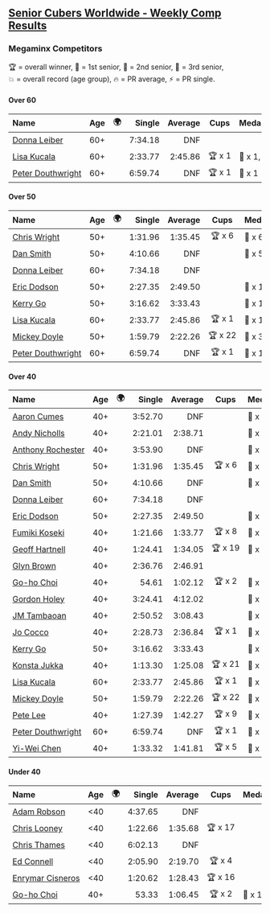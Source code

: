 <style>table {white-space: nowrap;}</style>
<link rel="stylesheet" type="text/css" href="/scw-comp/css/flags.css" />

## [Senior Cubers Worldwide - Weekly Comp Results](/scw-comp/results/)
### Megaminx Competitors

<span style="white-space: nowrap;">🏆 = overall winner</span>, <span style="white-space: nowrap;">🥇 = 1st senior</span>, <span style="white-space: nowrap;">🥈 = 2nd senior</span>, <span style="white-space: nowrap;">🥉 = 3rd senior</span>, <span style="white-space: nowrap;">💥 = overall record (age group)</span>, <span style="white-space: nowrap;">🔥 = PR average</span>, <span style="white-space: nowrap;">⚡ = PR single</span>.

#### Over 60

| Name | Age | 🌍 | Single | Average | Cups | Medals | Achievements |
| :-- | :--: | :--: | --: | --: | :--: | :-- | :-- |
| [Donna Leiber](../../persons/donna_leiber/minx.md) | 60+ | <i class="flag flag-US" /> | 7:34.18 | DNF |  |  | 💥 x 1, ⚡ x 1 |
| [Lisa Kucala](../../persons/lisa_kucala/minx.md) | 60+ | <i class="flag flag-US" /> | 2:33.77 | 2:45.86 | 🏆 x 1 | 🥇 x 1, 🥈 x 9, 🥉 x 7 | 💥 x 4, 🔥 x 7, ⚡ x 9 |
| [Peter Douthwright](../../persons/peter_douthwright/minx.md) | 60+ | <i class="flag flag-CA" /> | 6:59.74 | DNF | 🏆 x 1 | 🥇 x 1 | 💥 x 1, ⚡ x 1 |

#### Over 50

| Name | Age | 🌍 | Single | Average | Cups | Medals | Achievements |
| :-- | :--: | :--: | --: | --: | :--: | :-- | :-- |
| [Chris Wright](../../persons/chris_wright/minx.md) | 50+ | <i class="flag flag-GB" /> | 1:31.96 | 1:35.45 | 🏆 x 6 | 🥇 x 6, 🥈 x 2 | 💥 x 7, 🔥 x 7, ⚡ x 5 |
| [Dan Smith](../../persons/dan_smith/minx.md) | 50+ | <i class="flag flag-US" /> | 4:10.66 | DNF |  | 🥈 x 5, 🥉 x 4 | ⚡ x 5 |
| [Donna Leiber](../../persons/donna_leiber/minx.md) | 60+ | <i class="flag flag-US" /> | 7:34.18 | DNF |  |  | 💥 x 1, ⚡ x 1 |
| [Eric Dodson](../../persons/eric_dodson/minx.md) | 50+ | <i class="flag flag-US" /> | 2:27.35 | 2:49.50 |  | 🥈 x 1, 🥉 x 1 | 🔥 x 2, ⚡ x 3 |
| [Kerry Go](../../persons/kerry_go/minx.md) | 50+ | <i class="flag flag-US" /> | 3:16.62 | 3:33.43 |  | 🥈 x 1, 🥉 x 1 | 🔥 x 2, ⚡ x 3 |
| [Lisa Kucala](../../persons/lisa_kucala/minx.md) | 60+ | <i class="flag flag-US" /> | 2:33.77 | 2:45.86 | 🏆 x 1 | 🥇 x 1, 🥈 x 9, 🥉 x 7 | 💥 x 4, 🔥 x 7, ⚡ x 9 |
| [Mickey Doyle](../../persons/mickey_doyle/minx.md) | 50+ | <i class="flag flag-US" /> | 1:59.79 | 2:22.26 | 🏆 x 22 | 🥇 x 30, 🥈 x 10, 🥉 x 4 | 🔥 x 11, ⚡ x 18 |
| [Peter Douthwright](../../persons/peter_douthwright/minx.md) | 60+ | <i class="flag flag-CA" /> | 6:59.74 | DNF | 🏆 x 1 | 🥇 x 1 | 💥 x 1, ⚡ x 1 |

#### Over 40

| Name | Age | 🌍 | Single | Average | Cups | Medals | Achievements |
| :-- | :--: | :--: | --: | --: | :--: | :-- | :-- |
| [Aaron Cumes](../../persons/aaron_cumes/minx.md) | 40+ | <i class="flag flag-GB" /> | 3:52.70 | DNF |  | 🥉 x 4 | ⚡ x 2 |
| [Andy Nicholls](../../persons/andy_nicholls/minx.md) | 40+ | <i class="flag flag-GB" /> | 2:21.01 | 2:38.71 |  | 🥈 x 8 | 🔥 x 5, ⚡ x 4 |
| [Anthony Rochester](../../persons/anthony_rochester/minx.md) | 40+ | <i class="flag flag-AU" /> | 3:53.90 | DNF |  | 🥉 x 1 | ⚡ x 1 |
| [Chris Wright](../../persons/chris_wright/minx.md) | 50+ | <i class="flag flag-GB" /> | 1:31.96 | 1:35.45 | 🏆 x 6 | 🥇 x 6, 🥈 x 2 | 💥 x 7, 🔥 x 7, ⚡ x 5 |
| [Dan Smith](../../persons/dan_smith/minx.md) | 50+ | <i class="flag flag-US" /> | 4:10.66 | DNF |  | 🥈 x 5, 🥉 x 4 | ⚡ x 5 |
| [Donna Leiber](../../persons/donna_leiber/minx.md) | 60+ | <i class="flag flag-US" /> | 7:34.18 | DNF |  |  | 💥 x 1, ⚡ x 1 |
| [Eric Dodson](../../persons/eric_dodson/minx.md) | 50+ | <i class="flag flag-US" /> | 2:27.35 | 2:49.50 |  | 🥈 x 1, 🥉 x 1 | 🔥 x 2, ⚡ x 3 |
| [Fumiki Koseki](../../persons/fumiki_koseki/minx.md) | 40+ | <i class="flag flag-JP" /> | 1:21.66 | 1:33.77 | 🏆 x 8 | 🥇 x 8, 🥈 x 13, 🥉 x 4 | 💥 x 2, 🔥 x 4, ⚡ x 1 |
| [Geoff Hartnell](../../persons/geoff_hartnell/minx.md) | 40+ | <i class="flag flag-GB" /> | 1:24.41 | 1:34.05 | 🏆 x 19 | 🥇 x 25, 🥈 x 14, 🥉 x 7 | 💥 x 5, 🔥 x 4, ⚡ x 6 |
| [Glyn Brown](../../persons/glyn_brown/minx.md) | 40+ | <i class="flag flag-GB" /> | 2:36.76 | 2:46.91 |  |  | 🔥 x 1, ⚡ x 1 |
| [Go-ho Choi](../../persons/go_ho_choi/minx.md) | 40+ | <i class="flag flag-KR" /> | 54.61 | 1:02.12 | 🏆 x 2 | 🥇 x 1 | 💥 x 2, 🔥 x 2, ⚡ x 2 |
| [Gordon Holey](../../persons/gordon_holey/minx.md) | 40+ | <i class="flag flag-US" /> | 3:24.41 | 4:12.02 |  | 🥇 x 2, 🥉 x 2 | 🔥 x 1, ⚡ x 1 |
| [JM Tambaoan](../../persons/jm_tambaoan/minx.md) | 40+ | <i class="flag flag-PH" /> | 2:50.52 | 3:08.43 |  | 🥇 x 1, 🥈 x 9, 🥉 x 7 | 🔥 x 5, ⚡ x 8 |
| [Jo Cocco](../../persons/jo_cocco/minx.md) | 40+ | <i class="flag flag-GB" /> | 2:28.73 | 2:36.84 | 🏆 x 1 | 🥇 x 3, 🥈 x 3, 🥉 x 4 | 🔥 x 5, ⚡ x 6 |
| [Kerry Go](../../persons/kerry_go/minx.md) | 50+ | <i class="flag flag-US" /> | 3:16.62 | 3:33.43 |  | 🥈 x 1, 🥉 x 1 | 🔥 x 2, ⚡ x 3 |
| [Konsta Jukka](../../persons/konsta_jukka/minx.md) | 40+ | <i class="flag flag-FI" /> | 1:13.30 | 1:25.08 | 🏆 x 21 | 🥇 x 28, 🥈 x 8 | 💥 x 9, 🔥 x 8, ⚡ x 5 |
| [Lisa Kucala](../../persons/lisa_kucala/minx.md) | 60+ | <i class="flag flag-US" /> | 2:33.77 | 2:45.86 | 🏆 x 1 | 🥇 x 1, 🥈 x 9, 🥉 x 7 | 💥 x 4, 🔥 x 7, ⚡ x 9 |
| [Mickey Doyle](../../persons/mickey_doyle/minx.md) | 50+ | <i class="flag flag-US" /> | 1:59.79 | 2:22.26 | 🏆 x 22 | 🥇 x 30, 🥈 x 10, 🥉 x 4 | 🔥 x 11, ⚡ x 18 |
| [Pete Lee](../../persons/pete_lee/minx.md) | 40+ | <i class="flag flag-GB" /> | 1:27.39 | 1:42.27 | 🏆 x 9 | 🥇 x 9, 🥈 x 8 | 🔥 x 8, ⚡ x 7 |
| [Peter Douthwright](../../persons/peter_douthwright/minx.md) | 60+ | <i class="flag flag-CA" /> | 6:59.74 | DNF | 🏆 x 1 | 🥇 x 1 | 💥 x 1, ⚡ x 1 |
| [Yi-Wei Chen](../../persons/yi_wei_chen/minx.md) | 40+ | <i class="flag flag-TW" /> | 1:33.32 | 1:41.81 | 🏆 x 5 | 🥇 x 8, 🥈 x 4, 🥉 x 4 | 🔥 x 7, ⚡ x 14 |

#### Under 40

| Name | Age | 🌍 | Single | Average | Cups | Medals | Achievements |
| :-- | :--: | :--: | --: | --: | :--: | :-- | :-- |
| [Adam Robson](../../persons/adam_robson/minx.md) | <40 | <i class="flag flag-GB" /> | 4:37.65 | DNF |  |  | ⚡ x 1 |
| [Chris Looney](../../persons/chris_looney/minx.md) | <40 | <i class="flag flag-US" /> | 1:22.66 | 1:35.68 | 🏆 x 17 |  | 🔥 x 9, ⚡ x 8 |
| [Chris Thames](../../persons/chris_thames/minx.md) | <40 | <i class="flag flag-US" /> | 6:02.13 | DNF |  |  | ⚡ x 1 |
| [Ed Connell](../../persons/ed_connell/minx.md) | <40 | <i class="flag flag-IE" /> | 2:05.90 | 2:19.70 | 🏆 x 4 |  | 🔥 x 2, ⚡ x 3 |
| [Enrymar Cisneros](../../persons/enrymar_cisneros/minx.md) | <40 | <i class="flag flag-VE" /> | 1:20.62 | 1:28.43 | 🏆 x 16 |  | 🔥 x 8, ⚡ x 4 |
| [Go-ho Choi](../../persons/go_ho_choi/minx.md) | 40+ | <i class="flag flag-KR" /> | 53.33 | 1:06.45 | 🏆 x 2 | 🥇 x 1 | 💥 x 2, 🔥 x 2, ⚡ x 2 |


<!-- Global site tag (gtag.js) - Google Analytics -->
<script async src="https://www.googletagmanager.com/gtag/js?id=UA-86348435-3"></script>
<script>window.dataLayer = window.dataLayer || []; function gtag() {dataLayer.push(arguments);} gtag('js', new Date()); gtag('config', 'UA-86348435-3');</script>
